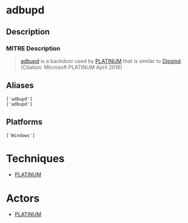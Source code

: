 
# adbupd

## Description

### MITRE Description

> [adbupd](https://attack.mitre.org/software/S0202) is a backdoor used by [PLATINUM](https://attack.mitre.org/groups/G0068) that is similar to [Dipsind](https://attack.mitre.org/software/S0200). (Citation: Microsoft PLATINUM April 2016)

## Aliases

```
['adbupd']
['adbupd']
```

## Platforms

```
['Windows']
```

# Techniques


* [PLATINUM](../techniques/PLATINUM.md)


# Actors


* [PLATINUM](../actors/PLATINUM.md)

